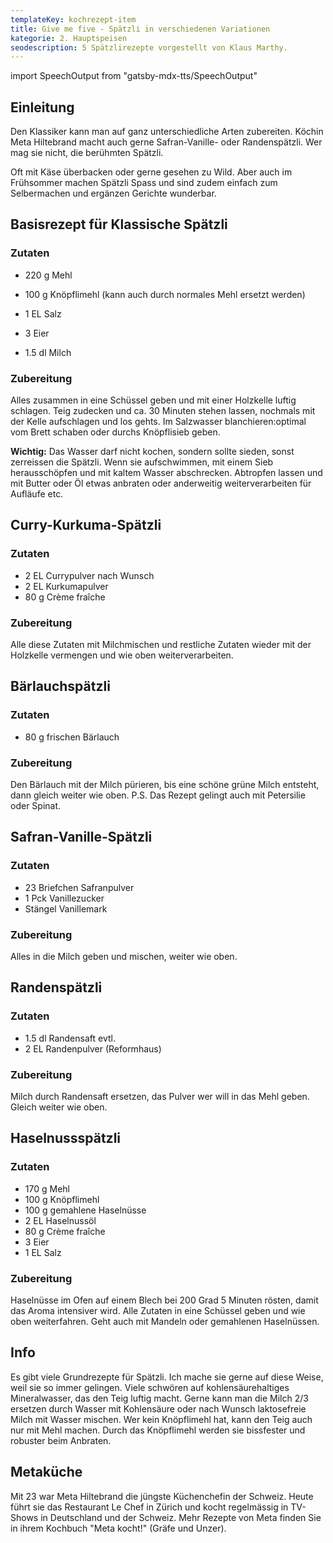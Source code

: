 ```yaml
---
templateKey: kochrezept-item
title: Give me five - Spätzli in verschiedenen Variationen
kategorie: 2. Hauptspeisen
seodescription: 5 Spätzlirezepte vorgestellt von Klaus Marthy.
---
```

import SpeechOutput from "gatsby-mdx-tts/SpeechOutput"

<SpeechOutput id="kochrezept-klaus-marthy-5-spaetzlirezepte">

## Einleitung

Den Klassiker kann man auf ganz unterschiedliche Arten zubereiten. Köchin Meta Hiltebrand macht auch gerne Safran-Vanille- oder Randenspätzli. Wer mag sie nicht, die berühmten Spätzli.  

Oft mit Käse überbacken oder gerne gesehen zu Wild. Aber auch im Frühsommer machen Spätzli Spass und sind zudem einfach zum Selbermachen und ergänzen Gerichte wunderbar. 

## Basisrezept für Klassische Spätzli

### Zutaten

* 220 g Mehl
* 100 g Knöpflimehl (kann auch durch normales Mehl ersetzt werden) 
* 1 EL Salz  
* 3 Eier  
* 1.5 dl Milch

### Zubereitung

Alles zusammen in eine Schüssel geben und mit einer Holzkelle luftig schlagen. Teig zudecken und ca. 30 Minuten stehen lassen, nochmals mit der Kelle aufschlagen und los gehts. Im Salzwasser blanchieren:optimal vom Brett schaben oder durchs Knöpflisieb geben. 

**Wichtig:** Das Wasser darf nicht kochen, sondern sollte sieden, sonst zerreissen die Spätzli. Wenn sie aufschwimmen, mit einem Sieb herausschöpfen und mit kaltem Wasser abschrecken. Abtropfen lassen und mit Butter oder Öl etwas anbraten oder anderweitig weiterverarbeiten für Aufläufe etc. 

## Curry-Kurkuma-Spätzli

### Zutaten

* 2 EL Currypulver nach Wunsch
* 2 EL Kurkumapulver  
* 80 g Crème fraîche 

### Zubereitung

Alle diese Zutaten mit Milchmischen und restliche Zutaten wieder mit der Holzkelle vermengen und wie oben weiterverarbeiten. 

## Bärlauchspätzli

### Zutaten

* 80 g frischen Bärlauch

### Zubereitung

Den Bärlauch mit der Milch pürieren, bis eine schöne grüne Milch entsteht, dann gleich weiter wie oben. P.S. Das Rezept gelingt auch mit Petersilie oder Spinat.

## Safran-Vanille-Spätzli

### Zutaten

* 23 Briefchen Safranpulver 
* 1 Pck Vanillezucker  
* Stängel Vanillemark

### Zubereitung

Alles in die Milch geben und mischen, weiter wie oben.

## Randenspätzli

### Zutaten

* 1.5 dl Randensaft evtl.  
* 2 EL Randenpulver (Reformhaus)

### Zubereitung

Milch durch Randensaft ersetzen, das Pulver  wer will  in das Mehl geben. Gleich weiter wie oben.

## Haselnussspätzli

### Zutaten

* 170 g Mehl
* 100 g Knöpflimehl 
* 100 g gemahlene Haselnüsse 
* 2 EL Haselnussöl 
* 80 g Crème fraîche 
* 3 Eier 
* 1 EL Salz 

### Zubereitung

Haselnüsse im Ofen auf einem Blech bei 200 Grad 5 Minuten rösten, damit das Aroma intensiver wird. Alle Zutaten in eine Schüssel geben und wie oben weiterfahren. Geht auch mit Mandeln oder gemahlenen Haselnüssen.

## Info

Es gibt viele Grundrezepte für Spätzli. Ich mache sie gerne auf diese Weise, weil sie so immer gelingen. Viele schwören auf kohlensäurehaltiges Mineralwasser, das den Teig luftig macht. Gerne kann man die Milch 2/3 ersetzen durch Wasser mit Kohlensäure oder nach Wunsch laktosefreie Milch mit Wasser mischen. Wer kein Knöpflimehl hat, kann den Teig auch nur mit Mehl machen. Durch das Knöpflimehl werden sie bissfester und robuster beim Anbraten. 

## Metaküche

Mit 23 war Meta Hiltebrand die jüngste Küchenchefin der Schweiz. Heute führt sie das Restaurant Le Chef in Zürich und kocht regelmässig in TV-Shows in Deutschland und der Schweiz. Mehr Rezepte von Meta finden Sie in ihrem Kochbuch "Meta kocht!" (Gräfe und Unzer). 

</SpeechOutput>